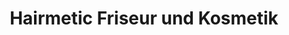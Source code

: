 ---
title: "Hairmetic Friseur und Kosmetik"
url: /starkenberg/hairmetic-friseur-und-kosmetik/
shop: Friseur
---